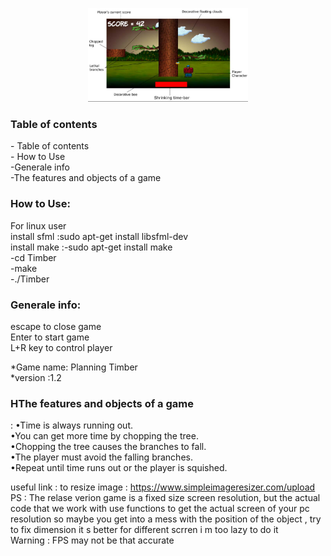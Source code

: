 <p align="center">
    <img src="https://github.com/amaraoussama94/Timber/blob/main/Game.png" height="150"> 
</p>
<h3 align="left"> Table of contents</h3>   
- Table of contents</br>
- How to Use</br>
-Generale info</br>
-The features and objects of a game</br>
<h3 align="left">How to Use: </h3>  
For linux user</br>
install sfml :sudo apt-get install libsfml-dev</br>
install make :-sudo apt-get install  make</br>
              -cd Timber</br>
              -make</br>
              -./Timber</br>
<h3 align="left">Generale info: </h3>    
escape to close  game</br>
Enter to start game</br>
L+R key to control player</br>

*Game name: Planning Timber</br>
*version :1.2</br>

<h3 align="left">HThe features and objects of a game </h3>  :  
                                    •Time is always running out.</br>
                                    •You can get more time by chopping the tree.</br>
                                    •Chopping the tree causes the branches to fall.</br>
                                    •The player must avoid the falling branches.</br>
                                    •Repeat until time runs out or the player is squished.</br>

useful link :
to resize image : https://www.simpleimageresizer.com/upload</br>
PS : The relase verion   game is  a fixed size  screen resolution, but the actual code  that we  work with use  functions to get the  actual screen of your pc resolution so maybe you get into a mess with  the position of  the object , try to fix  dimension it s better  for different scrren i m too lazy to do it </br>
Warning : FPS may not be that accurate </br>

